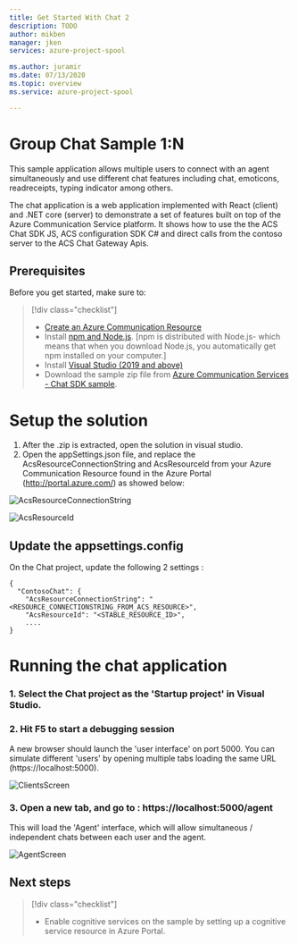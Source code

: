 ```yaml
---
title: Get Started With Chat 2
description: TODO
author: mikben    
manager: jken
services: azure-project-spool

ms.author: juramir
ms.date: 07/13/2020
ms.topic: overview
ms.service: azure-project-spool

---
```



# Group Chat Sample 1:N

This sample application allows multiple users to connect with an agent simultaneously and use different chat features including chat, emoticons, readreceipts, typing indicator among others.

The chat application is a web application implemented with React (client) and .NET core (server) to demonstrate a set of features built on top of the Azure Communication Service platform. It shows how to use the the ACS Chat SDK JS, ACS configuration SDK C# and direct calls from the contoso server to the ACS Chat Gateway Apis.   

## Prerequisites
Before you get started, make sure to:

> [!div class="checklist"]
> * [Create an Azure Communication Resource](https://review.docs.microsoft.com/en-us/azure/project-spool/quickstarts/create-a-communication-resource?branch=pr-en-us-104477)
> * Install [npm and Node.js](https://nodejs.org). [npm is distributed with Node.js- which means that when you download Node.js, you automatically get npm installed on your computer.]
> * Install [Visual Studio (2019 and above)](https://visualstudio.microsoft.com/vs/)
> * Download the sample zip file from [Azure Communication Services - Chat SDK sample](https://github.com/Azure/communication-preview/releases).


# Setup the solution
1. After the .zip is extracted, open the solution in visual studio.
2. Open the appSettings.json file, and replace the AcsResourceConnectionString and AcsResourceId from your Azure Communication Resource found in the Azure Portal (http://portal.azure.com/) as showed below:


![AcsResourceConnectionString](./media/chat-groupsample0.png)

![AcsResourceId](./media/chat-groupsample1.png)

## Update the appsettings.config
On the Chat project, update the following 2 settings :

```http
{
  "ContosoChat": {
    "AcsResourceConnectionString": "<RESOURCE_CONNECTIONSTRING_FROM_ACS_RESOURCE>",
    "AcsResourceId": "<STABLE_RESOURCE_ID>",
    ....
}
```


# Running the chat application
### 1. Select the Chat project as the 'Startup project' in Visual Studio.
### 2. Hit F5 to start a debugging session

A new browser  should launch the 'user interface' on port 5000.
You can simulate different 'users' by opening multiple tabs loading the same URL (https://localhost:5000).


![ClientsScreen](./media/chat-groupsample2.png)

 
### 3. Open a new tab, and go to : https://localhost:5000/agent
This will load the 'Agent' interface, which will allow simultaneous / independent chats between each user and the agent.


![AgentScreen](./media/chat-groupsample3.png)



## Next steps

> [!div class="checklist"]
> * Enable cognitive services on the sample by setting up a cognitive service resource in Azure Portal.

